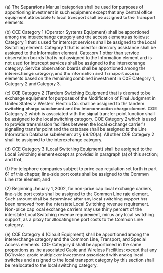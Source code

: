 (a) The Separations Manual categories shall be used for purposes of apportioning investment in such equipment except that any Central office equipment attributable to local transport shall be assigned to the Transport elements.

(b) COE Category 1 (Operator Systems Equipment) shall be apportioned among the interexchange category and the access elements as follows: Category 1 that is used for intercept services shall be assigned to the Local Switching element. Category 1 that is used for directory assistance shall be assigned to the Information element. Category 1 other than service observation boards that is not assigned to the Information element and is not used for intercept services shall be assigned to the interexchange category. Service observation boards shall be apportioned among the interexchange category, and the Information and Transport access elements based on the remaining combined investment in COE Category 1, Category 2 and Category 3.

(c) COE Category 2 (Tandem Switching Equipment) that is deemed to be exchange equipment for purposes of the Modification of Final Judgment in United States v. Western Electric Co. shall be assigned to the tandem switching charge subelement and the interconnection charge element. COE Category 2 which is associated with the signal transfer point function shall be assigned to the local switching category. COE Category 2 which is used to provide transmission facilities between the local exchange carrier's signalling transfer point and the database shall be assigned to the Line Information Database subelement at § 69.120(a). All other COE Category 2 shall be assigned to the interexchange category.

(d) COE Category 3 (Local Switching Equipment) shall be assigned to the Local Switching element except as provided in paragraph (a) of this section; and that,

(1) For telephone companies subject to price cap regulation set forth in part 61 of this chapter, line-side port costs shall be assigned to the Common Line rate element; and

(2) Beginning January 1, 2002, for non-price cap local exchange carriers, line-side port costs shall be assigned to the Common Line rate element. Such amount shall be determined after any local switching support has been removed from the interstate Local Switching revenue requirement. Non-price cap local exchange carriers may use thirty percent of the interstate Local Switching revenue requirement, minus any local switching support, as a proxy for allocating line port costs to the Common Line category.

(e) COE Category 4 (Circuit Equipment) shall be apportioned among the interexchange category and the Common Line, Transport, and Special Access elements. COE Category 4 shall be apportioned in the same proportions as the associated Cable and Wireless Facilities; except that any DS1/voice-grade multiplexer investment associated with analog local switches and assigned to the local transport category by this section shall be reallocated to the local switching category.


